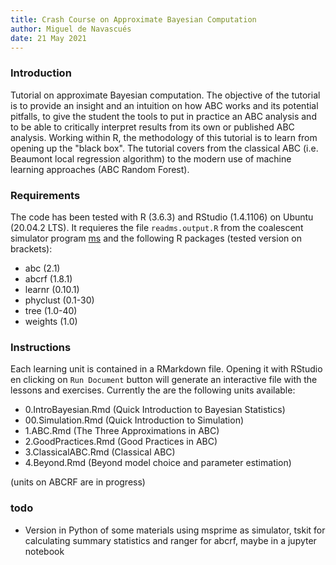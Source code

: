 ```yaml
---
title: Crash Course on Approximate Bayesian Computation
author: Miguel de Navascués
date: 21 May 2021
---
```


### Introduction

Tutorial on approximate Bayesian computation. The objective of the tutorial is to provide an insight and an intuition on how ABC works and its potential pitfalls, to give the student the tools to put in practice an ABC analysis and to be able to critically interpret results from its own or published ABC analysis. Working within R, the methodology of this tutorial is to learn from opening up the "black box". The tutorial covers from the classical ABC (i.e. Beaumont local regression algorithm) to the modern use of machine learning approaches (ABC Random Forest).

### Requirements

The code has been tested with R (3.6.3) and RStudio (1.4.1106) on Ubuntu (20.04.2 LTS). It requieres the file `readms.output.R` from the coalescent simulator program [ms](http://home.uchicago.edu/~rhudson1/source/mksamples.html) and the following R packages (tested version on brackets):

* abc (2.1)
* abcrf (1.8.1)
* learnr (0.10.1)
* phyclust (0.1-30)
* tree (1.0-40)
* weights (1.0)

### Instructions

Each learning unit is contained in a RMarkdown file. Opening it with RStudio en clicking on `Run Document` button will generate an interactive file with the lessons and exercises. Currently the are the following units available:

* 0.IntroBayesian.Rmd (Quick Introduction to Bayesian Statistics)
* 00.Simulation.Rmd (Quick Introduction to Simulation)
* 1.ABC.Rmd (The Three Approximations in ABC)
* 2.GoodPractices.Rmd (Good Practices in ABC)
* 3.ClassicalABC.Rmd (Classical ABC)
* 4.Beyond.Rmd (Beyond model choice and parameter estimation)

(units on ABCRF are in progress)

### todo

* Version in Python of some materials using msprime as simulator, tskit for calculating summary statistics and ranger for abcrf, maybe in a jupyter notebook

